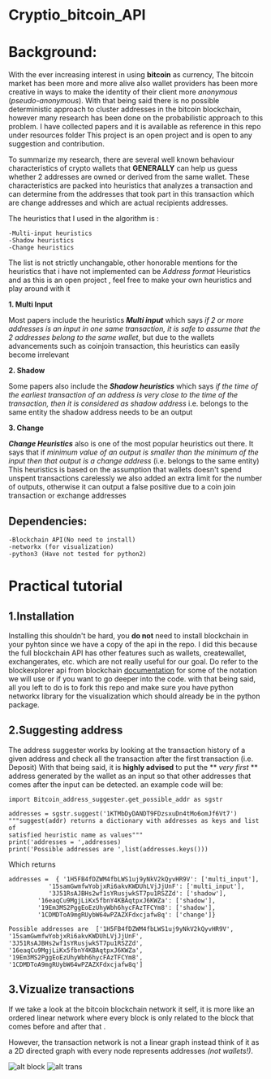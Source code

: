 # Cryptio_bitcoin_API

# Background:
With the ever increasing interest in using **bitcoin** as currency, The bitcoin market has been more and more alive 
also wallet providers has been more creative in ways to make the identity of their client more *anonymous* (*pseudo-anonymous*).
With that being said there is no possible deterministic approach to cluster addresses in the bitcoin blockchain, however many research has been 
done on the probabilistic approach to this problem. I have collected papers and it is available as reference in this repo under resources folder
This project is an open project and is open to any suggestion and contribution.

To summarize my research, there are several well known behaviour characteristics of crypto wallets that **GENERALLY** can help us guess 
whether 2 addresses are owned or derived from the same wallet. These characteristics are packed into heuristics that analyzes a transaction
and can determine from the addresses that took part in this transaction which are change addresses and which are actual recipients addresses.

The heuristics that I used in the algorithm is :

	-Multi-input heuristics
	-Shadow heuristics
	-Change heuristics

The list is not strictly unchangable, other honorable mentions for the heuristics that i have not implemented can be *Address format* Heuristics 
and as this is an open project , feel free to make your own heuristics and play around with it

**1. Multi Input**

Most papers include the heuristics **_Multi input_** which says *if 2 or more addresses is an input in one same transaction, 
it is safe to assume that the 2 addresses belong to the same wallet*, but due to the wallets advancements such as coinjoin transaction, 
this heuristics can easily become irrelevant

**2. Shadow**

Some papers also include the **_Shadow heuristics_** which says *if the time of the earliest transaction of an address is very close to the time of the 
transaction, then it is considered as shadow address* 
i.e. belongs to the same entity the shadow address needs to be an output

**3. Change**

**_Change Heuristics_** also is one of the most popular heuristics out there. It says that if *minimum value of an output is smaller than the minimum of the 
input then that output is a change address* (i.e. belongs to the same entity)
This heuristics is based on the assumption that wallets doesn't spend unspent transactions carelessly
we also added an extra limit for the number of outputs, otherwise it can output a false positive due to a coin join transaction or exchange addresses

## Dependencies:
	-Blockchain API(No need to install)
	-networkx (for visualization)
	-python3 (Have not tested for python2)

# Practical tutorial

## 1.Installation

Installing this shouldn't be hard, you **do not** need to install blockchain in your pyhton since we have a copy of the api in the repo. 
I did this because the full blockchain API has other features such as wallets, createwallet, exchangerates, etc. which are not really useful for 
our goal. Do refer to the blockexplorer api from blockchain [documentation](https://github.com/blockchain/api-v1-client-python/blob/master/docs/blockexplorer.md)
for some of the notation we will use or if you want to go deeper into the code.
with that being said, all you left to do is to fork this repo and make sure you have python networkx library for the visualization which should already be
in the python package.

## 2.Suggesting address

The address suggester works by looking at the transaction history of a given address and check all the transaction after the first transaction (i.e. Deposit)
With that being said, it is **highly advised** to put the ** _very_ _first_ ** address generated by the wallet as an input so that other addresses that comes after the input
can be detected. an example code will be:

```
import Bitcoin_address_suggester.get_possible_addr as sgstr

addresses = sgstr.suggest('1KTMbDyDANDT9FDzsxuDn4tMo6omJf6Vt7') 
"""suggest(addr) returns a dictionary with addresses as keys and list of 
satisfied heuristic name as values"""
print('addresses = ',addresses)
print('Possible addresses are ',list(addresses.keys()))
```

Which returns 

```
addresses =  { '1H5FB4fDZWM4fbLWS1uj9yNkV2kQyvHR9V': ['multi_input'], 
	       '15samGwmfwYobjxRi6akvKWDUhLVjJjUnF': ['multi_input'], 
	       '3J51RsAJBHs2wf1sYRusjwkST7pu1RSZZd': ['shadow'], 
		'16eaqCu9MgjLiKx5fbnY4KBAqtpxJ6KWZa': ['shadow'], 
		'19Em3MS2PggEoEzUhyWbh6hycFAzTFCYm8': ['shadow'], 
		'1CDMDToA9mgRUybW64wPZAZXFdxcjafw8q': ['change']}

Possible addresses are  ['1H5FB4fDZWM4fbLWS1uj9yNkV2kQyvHR9V', 
'15samGwmfwYobjxRi6akvKWDUhLVjJjUnF', '3J51RsAJBHs2wf1sYRusjwkST7pu1RSZZd', 
'16eaqCu9MgjLiKx5fbnY4KBAqtpxJ6KWZa', '19Em3MS2PggEoEzUhyWbh6hycFAzTFCYm8', 
'1CDMDToA9mgRUybW64wPZAZXFdxcjafw8q']
```

## 3.Vizualize transactions

If we take a look at the bitcoin blockchain network it self, it is more like an ordered linear network where every block is only related to the block that 
comes before and after that . 

However, the transaction network is not a linear graph instead think of it as a 2D directed graph with every node represents
addresses *(not wallets!)*.

![alt block](https://github.com/Nicholas-t/Cryptio/blob/master/image/block.png) ![alt trans](https://github.com/Nicholas-t/Cryptio/blob/master/image/trans.PNG)



















































































































































